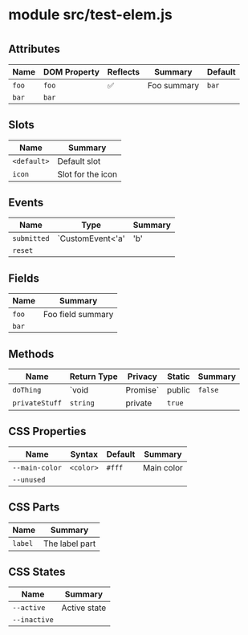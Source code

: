 
# <root>


# module src/test-elem.js


# <test-elem>


## Attributes

Name  | DOM Property | Reflects | Summary     | Default
----- | ------------ | -------- | ----------- | -------
`foo` | `foo`        | ✅       | Foo summary | `bar`  
`bar` | `bar`        |          |             |        


## Slots

Name        | Summary          
----------- | -----------------
`<default>` | Default slot     
`icon`      | Slot for the icon


## Events

Name        | Type                       | Summary        
----------- | -------------------------- | ---------------
`submitted` | `CustomEvent<'a'|'b'|'c'>` | Fires on submit
`reset`     |                            |                


## Fields

Name  | Summary          
----- | -----------------
`foo` | Foo field summary
`bar` |                  


## Methods

Name           | Return Type            | Privacy | Static  | Summary     
-------------- | ---------------------- | ------- | ------- | ------------
`doThing`      | `void | Promise<void>` | public  | `false` | Does a thing
`privateStuff` | `string`               | private | `true`  |             


## CSS Properties

Name           | Syntax    | Default | Summary   
-------------- | --------- | ------- | ----------
`--main-color` | `<color>` | `#fff`  | Main color
`--unused`     |           |         |           


## CSS Parts

Name    | Summary       
------- | --------------
`label` | The label part


## CSS States

Name         | Summary     
------------ | ------------
`--active`   | Active state
`--inactive` |             

